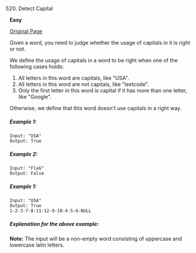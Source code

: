 520. Detect Capital

**Easy**

[Original Page](https://leetcode.com/problems/detect-capital/)

Given a word, you need to judge whether the usage of capitals in it is right or not.

We define the usage of capitals in a word to be right when one of the following cases holds:

1. All letters in this word are capitals, like "USA".
2. All letters in this word are not capitals, like "leetcode".
3. Only the first letter in this word is capital if it has more than one letter, like "Google".

Otherwise, we define that this word doesn't use capitals in a right way.
##### Example 1:
```
Input: "USA"
Output: True
```
##### Example 2:
```
Input: "FlaG"
Output: False
```
##### Example 1:
```
Input: "USA"
Output: True
1-2-3-7-8-11-12-9-10-4-5-6-NULL
```
##### Explanation for the above example:
**Note:** The input will be a non-empty word consisting of uppercase and lowercase latin letters.
